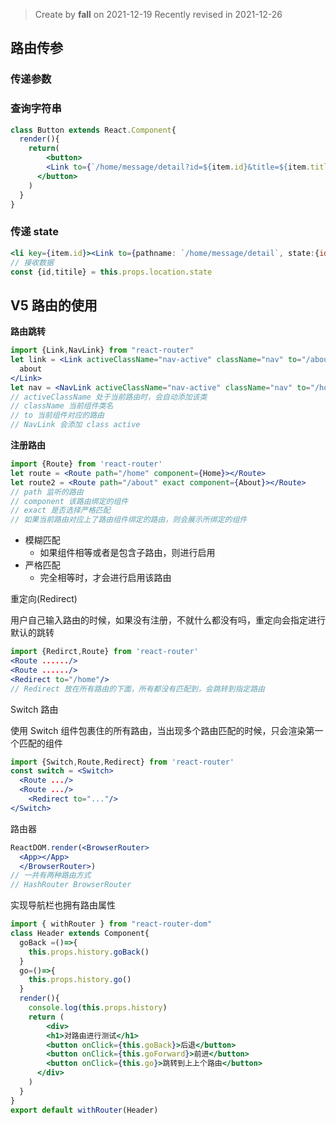 > Create by **fall** on 2021-12-19
> Recently revised in 2021-12-26

## 路由传参

### 传递参数



### 查询字符串

```jsx
class Button extends React.Component{
  render(){
    return(
    	<button>
        <Link to={`/home/message/detail?id=${item.id}&title=${item.title}`} >{item.title}</Link>
      </button>
    )
  }
}
```

### 传递 state

```jsx
<li key={item.id}><Link to={pathname: `/home/message/detail`, state:{id:item.id, title:item.title}}>{item.title}</Link></li>
// 接收数据
const {id,titile} = this.props.location.state
```

## V5 路由的使用

**路由跳转**

```jsx
import {Link,NavLink} from "react-router"
let link = <Link activeClassName="nav-active" className="nav" to="/about">
  about
</Link>
let nav = <NavLink activeClassName="nav-active" className="nav" to="/home">Home</NavLink>
// activeClassName 处于当前路由时，会自动添加该类 
// className 当前组件类名
// to 当前组件对应的路由
// NavLink 会添加 class active
```

**注册路由**

```jsx
import {Route} from 'react-router'
let route = <Route path="/home" component={Home}></Route>
let route2 = <Route path="/about" exact component={About}></Route>
// path 监听的路由
// component 该路由绑定的组件
// exact 是否选择严格匹配   
// 如果当前路由对应上了路由组件绑定的路由，则会展示所绑定的组件
```

- 模糊匹配
  - 如果组件相等或者是包含子路由，则进行启用
- 严格匹配
  - 完全相等时，才会进行启用该路由

重定向(Redirect)

用户自己输入路由的时候，如果没有注册，不就什么都没有吗，重定向会指定进行默认的跳转

```jsx
import {Redirct,Route} from 'react-router'
<Route ....../>
<Route ....../>      
<Redirect to="/home"/>      
// Redirect 放在所有路由的下面，所有都没有匹配到，会跳转到指定路由
```

Switch 路由

使用 Switch 组件包裹住的所有路由，当出现多个路由匹配的时候，只会渲染第一个匹配的组件

```jsx
import {Switch,Route,Redirect} from 'react-router'
const switch = <Switch>
  <Route .../>
  <Route .../>
	<Redirect to="..."/>
</Switch>
```

 路由器

```jsx
ReactDOM.render(<BrowserRouter>
  <App></App>
  </BrowserRouter>)
// 一共有两种路由方式
// HashRouter BrowserRouter
```

实现导航栏也拥有路由属性

```jsx
import { withRouter } from "react-router-dom"
class Header extends Component{
  goBack =()=>{
    this.props.history.goBack()
  }
  go=()=>{
    this.props.history.go()
  }
  render(){
    console.log(this.props.history)
    return (
    	<div>
        <h1>对路由进行测试</h1>
        <button onClick={this.goBack}>后退</button>
        <button onClick={this.goForward}>前进</button>
        <button onClick={this.go}>跳转到上上个路由</button>
      </div>
    )
  }
}
export default withRouter(Header)
```







